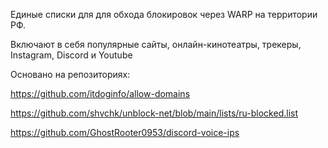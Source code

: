 Единые списки для для обхода блокировок через WARP на территории РФ.

Включают в себя популярные сайты, онлайн-кинотеатры, трекеры, Instagram, Discord и Youtube

Основано на репозиториях:

https://github.com/itdoginfo/allow-domains

https://github.com/shvchk/unblock-net/blob/main/lists/ru-blocked.list

https://github.com/GhostRooter0953/discord-voice-ips
